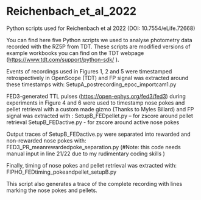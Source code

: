 # Reichenbach_et_al_2022
Python scripts used for Reichenbach et al 2022 (DOI: 10.7554/eLife.72668)

You can find here five Python scripts we used to analyse photometry data recorded with the RZ5P from TDT. These scripts are modified versions of example workbooks you can find on the TDT webpage (https://www.tdt.com/support/python-sdk/ ).

Events of recordings used in Figures 1, 2 and 5 were timestamped retrospectively in OpenScope (TDT) and FP signal was extracted around these timestamps with: 
SetupA_postrecording_epoc_importcam1.py

FED3-generated TTL pulses (https://open-ephys.org/fed3/fed3) during experiments in Figure 4 and 6 were used to timestamp nose pokes and pellet retrieval with a custom made gizmo (Thanks to Myles Billard) and FP signal was extracted with : 
SetupB_FEDpellet.py – for zscore around pellet retrieval
SetupB_FEDactive.py - for zscore around active nose pokes

Output traces of SetupB_FEDactive.py were separated into rewarded and non-rewarded nose pokes with:
FED3_PR_meanrewardedpoke_separation.py
(#Note: this code needs manual input in line 21/22 due to my rudimentary coding skills )

Finally, timing of nose pokes and pellet retrieval was extracted with: 
FIPHO_FEDtiming_pokeandpellet_setupB.py

This script also generates a trace of the complete recording with lines marking the nose pokes and pellets.
